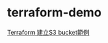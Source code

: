 # terraform-demo

[Terraform 建立S3 bucket範例](https://matthung0807.blogspot.com/2022/05/terraform--s3-bucket-example.html)